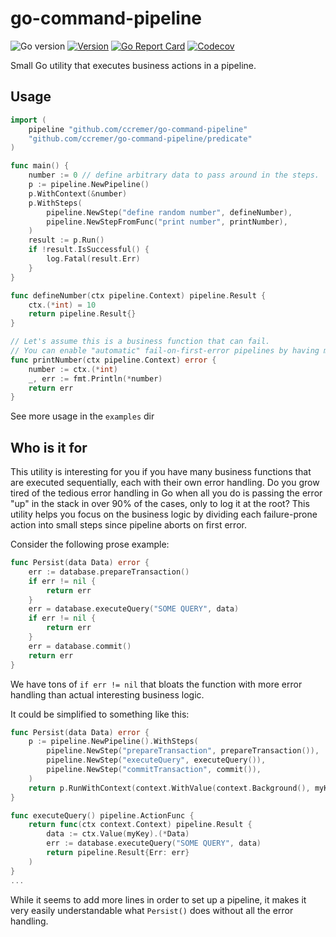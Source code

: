 # go-command-pipeline

![Go version](https://img.shields.io/github/go-mod/go-version/ccremer/go-command-pipeline)
[![Version](https://img.shields.io/github/v/release/ccremer/go-command-pipeline)][releases]
[![Go Report Card](https://goreportcard.com/badge/github.com/ccremer/go-command-pipeline)][goreport]
[![Codecov](https://img.shields.io/codecov/c/github/ccremer/go-command-pipeline?token=XGOC4XUMJ5)][codecov]

Small Go utility that executes business actions in a pipeline.

## Usage

```go
import (
    pipeline "github.com/ccremer/go-command-pipeline"
    "github.com/ccremer/go-command-pipeline/predicate"
)

func main() {
	number := 0 // define arbitrary data to pass around in the steps.
	p := pipeline.NewPipeline()
	p.WithContext(&number)
	p.WithSteps(
		pipeline.NewStep("define random number", defineNumber),
		pipeline.NewStepFromFunc("print number", printNumber),
	)
	result := p.Run()
	if !result.IsSuccessful() {
		log.Fatal(result.Err)
	}
}

func defineNumber(ctx pipeline.Context) pipeline.Result {
	ctx.(*int) = 10
	return pipeline.Result{}
}

// Let's assume this is a business function that can fail.
// You can enable "automatic" fail-on-first-error pipelines by having more small functions that return errors.
func printNumber(ctx pipeline.Context) error {
	number := ctx.(*int)
	_, err := fmt.Println(*number)
	return err
}
```

See more usage in the `examples` dir

## Who is it for

This utility is interesting for you if you have many business functions that are executed sequentially, each with their own error handling.
Do you grow tired of the tedious error handling in Go when all you do is passing the error "up" in the stack in over 90% of the cases, only to log it at the root?
This utility helps you focus on the business logic by dividing each failure-prone action into small steps since pipeline aborts on first error.

Consider the following prose example:
```go
func Persist(data Data) error {
    err := database.prepareTransaction()
    if err != nil {
        return err
    }
    err = database.executeQuery("SOME QUERY", data)
    if err != nil {
        return err
    }
    err = database.commit()
    return err
}
```
We have tons of `if err != nil` that bloats the function with more error handling than actual interesting business logic.

It could be simplified to something like this:
```go
func Persist(data Data) error {
    p := pipeline.NewPipeline().WithSteps(
        pipeline.NewStep("prepareTransaction", prepareTransaction()),
        pipeline.NewStep("executeQuery", executeQuery()),
        pipeline.NewStep("commitTransaction", commit()),
    )
    return p.RunWithContext(context.WithValue(context.Background(), myKey, data).Err
}

func executeQuery() pipeline.ActionFunc {
	return func(ctx context.Context) pipeline.Result {
		data := ctx.Value(myKey).(*Data)
		err := database.executeQuery("SOME QUERY", data)
		return pipeline.Result{Err: err}
	)
}
...
```
While it seems to add more lines in order to set up a pipeline, it makes it very easily understandable what `Persist()` does without all the error handling.

[releases]: https://github.com/ccremer/go-command-pipeline/releases
[codecov]: https://app.codecov.io/gh/ccremer/go-command-pipeline
[goreport]: https://goreportcard.com/report/github.com/ccremer/go-command-pipeline
